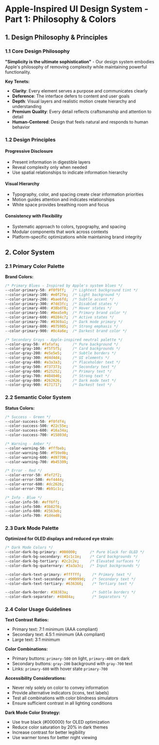 # Apple-Inspired UI Design System - Part 1: Philosophy & Colors

## 1. Design Philosophy & Principles

### 1.1 Core Design Philosophy

**"Simplicity is the ultimate sophistication"** - Our design system embodies Apple's philosophy of removing complexity while maintaining powerful functionality.

**Key Tenets:**
- **Clarity**: Every element serves a purpose and communicates clearly
- **Deference**: The interface defers to content and user goals
- **Depth**: Visual layers and realistic motion create hierarchy and understanding
- **Premium Quality**: Every detail reflects craftsmanship and attention to detail
- **Human-Centered**: Design that feels natural and responds to human behavior

### 1.2 Design Principles

#### Progressive Disclosure
- Present information in digestible layers
- Reveal complexity only when needed
- Use spatial relationships to indicate information hierarchy

#### Visual Hierarchy
- Typography, color, and spacing create clear information priorities
- Motion guides attention and indicates relationships
- White space provides breathing room and focus

#### Consistency with Flexibility
- Systematic approach to colors, typography, and spacing
- Modular components that work across contexts
- Platform-specific optimizations while maintaining brand integrity

## 2. Color System

### 2.1 Primary Color Palette

**Brand Colors:**
```css
/* Primary Blues - Inspired by Apple's system blues */
--color-primary-50: #f0f9ff;   /* Lightest background tint */
--color-primary-100: #e0f2fe;  /* Light background */
--color-primary-200: #bae6fd;  /* Subtle accent */
--color-primary-300: #7dd3fc;  /* Disabled states */
--color-primary-400: #38bdf8;  /* Hover states */
--color-primary-500: #0ea5e9;  /* Primary brand color */
--color-primary-600: #0284c7;  /* Active states */
--color-primary-700: #0369a1;  /* Dark mode primary */
--color-primary-800: #075985;  /* Strong emphasis */
--color-primary-900: #0c4a6e;  /* Darkest brand color */

/* Secondary Grays - Apple-inspired neutral palette */
--color-gray-50: #fafafa;      /* Pure background */
--color-gray-100: #f5f5f5;     /* Card backgrounds */
--color-gray-200: #e5e5e5;     /* Subtle borders */
--color-gray-300: #d4d4d4;     /* UI elements */
--color-gray-400: #a3a3a3;     /* Placeholder text */
--color-gray-500: #737373;     /* Secondary text */
--color-gray-600: #525252;     /* Primary text */
--color-gray-700: #404040;     /* Strong text */
--color-gray-800: #262626;     /* Dark mode text */
--color-gray-900: #171717;     /* Darkest text */
```

### 2.2 Semantic Color System

**Status Colors:**
```css
/* Success - Green */
--color-success-50: #f0fdf4;
--color-success-500: #22c55e;
--color-success-600: #16a34a;
--color-success-700: #15803d;

/* Warning - Amber */
--color-warning-50: #fffbeb;
--color-warning-500: #f59e0b;
--color-warning-600: #d97706;
--color-warning-700: #b45309;

/* Error - Red */
--color-error-50: #fef2f2;
--color-error-500: #ef4444;
--color-error-600: #dc2626;
--color-error-700: #b91c1c;

/* Info - Blue */
--color-info-50: #eff6ff;
--color-info-500: #3b82f6;
--color-info-600: #2563eb;
--color-info-700: #1d4ed8;
```

### 2.3 Dark Mode Palette

**Optimized for OLED displays and reduced eye strain:**
```css
/* Dark Mode Colors */
--color-dark-bg-primary: #000000;      /* Pure black for OLED */
--color-dark-bg-secondary: #1c1c1e;    /* Card backgrounds */
--color-dark-bg-tertiary: #2c2c2e;     /* Elevated surfaces */
--color-dark-bg-quaternary: #3a3a3c;   /* Input backgrounds */

--color-dark-text-primary: #ffffff;     /* Primary text */
--color-dark-text-secondary: #99999d;   /* Secondary text */
--color-dark-text-tertiary: #636366;    /* Tertiary text */

--color-dark-border: #38383a;           /* Subtle borders */
--color-dark-separator: #48484a;        /* Separators */
```

### 2.4 Color Usage Guidelines

**Text Contrast Ratios:**
- Primary text: 7:1 minimum (AAA compliant)
- Secondary text: 4.5:1 minimum (AA compliant)
- Large text: 3:1 minimum

**Color Combinations:**
- Primary buttons: `primary-500` on light, `primary-400` on dark
- Secondary buttons: `gray-200` background with `gray-700` text
- Links: `primary-600` with hover state `primary-700`

**Accessibility Considerations:**
- Never rely solely on color to convey information
- Provide alternative indicators (icons, text labels)
- Test all combinations with color blindness simulators
- Ensure sufficient contrast in all lighting conditions

**Dark Mode Color Strategy:**
- Use true black (#000000) for OLED optimization
- Reduce color saturation by 20% in dark themes
- Increase contrast for better legibility
- Use warmer tones for better night viewing